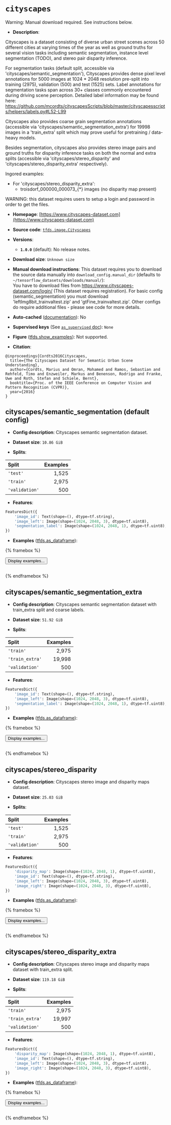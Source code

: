 <div itemscope itemtype="http://schema.org/Dataset">
  <div itemscope itemprop="includedInDataCatalog" itemtype="http://schema.org/DataCatalog">
    <meta itemprop="name" content="TensorFlow Datasets" />
  </div>
  <meta itemprop="name" content="cityscapes" />
  <meta itemprop="description" content="Cityscapes is a dataset consisting of diverse urban street scenes across 50 different cities&#10;at varying times of the year as well as ground truths for several vision tasks including&#10;semantic segmentation, instance level segmentation (TODO), and stereo pair disparity inference.&#10;&#10;For segmentation tasks (default split, accessible via &#x27;cityscapes/semantic_segmentation&#x27;), Cityscapes provides&#10;dense pixel level annotations for 5000 images at 1024 * 2048 resolution pre-split into training (2975),&#10;validation (500) and test (1525) sets. Label annotations for segmentation tasks span across 30+ classes&#10;commonly encountered during driving scene perception. Detailed label information may be found here:&#10;https://github.com/mcordts/cityscapesScripts/blob/master/cityscapesscripts/helpers/labels.py#L52-L99&#10;&#10;Cityscapes also provides coarse grain segmentation annotations (accessible via &#x27;cityscapes/semantic_segmentation_extra&#x27;)&#10;for 19998 images in a &#x27;train_extra&#x27; split which may prove useful for pretraining / data-heavy models.&#10;&#10;Besides segmentation, cityscapes also provides stereo image pairs and ground truths for disparity inference&#10;tasks on both the normal and extra splits (accessible via &#x27;cityscapes/stereo_disparity&#x27; and&#10;&#x27;cityscapes/stereo_disparity_extra&#x27; respectively).&#10;&#10;Ingored examples:&#10;&#10;- For &#x27;cityscapes/stereo_disparity_extra&#x27;:&#10;  - troisdorf_000000_000073_{*} images (no disparity map present)&#10;&#10;WARNING: this dataset requires users to setup a login and password in order to get the files.&#10;&#10;To use this dataset:&#10;&#10;```python&#10;import tensorflow_datasets as tfds&#10;&#10;ds = tfds.load(&#x27;cityscapes&#x27;, split=&#x27;train&#x27;)&#10;for ex in ds.take(4):&#10;  print(ex)&#10;```&#10;&#10;See [the guide](https://www.tensorflow.org/datasets/overview) for more&#10;informations on [tensorflow_datasets](https://www.tensorflow.org/datasets).&#10;&#10;" />
  <meta itemprop="url" content="https://www.tensorflow.org/datasets/catalog/cityscapes" />
  <meta itemprop="sameAs" content="https://www.cityscapes-dataset.com" />
  <meta itemprop="citation" content="@inproceedings{Cordts2016Cityscapes,&#10;  title={The Cityscapes Dataset for Semantic Urban Scene Understanding},&#10;  author={Cordts, Marius and Omran, Mohamed and Ramos, Sebastian and Rehfeld, Timo and Enzweiler, Markus and Benenson, Rodrigo and Franke, Uwe and Roth, Stefan and Schiele, Bernt},&#10;  booktitle={Proc. of the IEEE Conference on Computer Vision and Pattern Recognition (CVPR)},&#10;  year={2016}&#10;}" />
</div>

# `cityscapes`


Warning: Manual download required. See instructions below.

*   **Description**:

Cityscapes is a dataset consisting of diverse urban street scenes across 50
different cities at varying times of the year as well as ground truths for
several vision tasks including semantic segmentation, instance level
segmentation (TODO), and stereo pair disparity inference.

For segmentation tasks (default split, accessible via
'cityscapes/semantic_segmentation'), Cityscapes provides dense pixel level
annotations for 5000 images at 1024 * 2048 resolution pre-split into training
(2975), validation (500) and test (1525) sets. Label annotations for
segmentation tasks span across 30+ classes commonly encountered during driving
scene perception. Detailed label information may be found here:
https://github.com/mcordts/cityscapesScripts/blob/master/cityscapesscripts/helpers/labels.py#L52-L99

Cityscapes also provides coarse grain segmentation annotations (accessible via
'cityscapes/semantic_segmentation_extra') for 19998 images in a 'train_extra'
split which may prove useful for pretraining / data-heavy models.

Besides segmentation, cityscapes also provides stereo image pairs and ground
truths for disparity inference tasks on both the normal and extra splits
(accessible via 'cityscapes/stereo_disparity' and
'cityscapes/stereo_disparity_extra' respectively).

Ingored examples:

-   For 'cityscapes/stereo_disparity_extra':
    -   troisdorf_000000_000073_{*} images (no disparity map present)

WARNING: this dataset requires users to setup a login and password in order to
get the files.

*   **Homepage**:
    [https://www.cityscapes-dataset.com](https://www.cityscapes-dataset.com)

*   **Source code**:
    [`tfds.image.Cityscapes`](https://github.com/tensorflow/datasets/tree/master/tensorflow_datasets/image/cityscapes.py)

*   **Versions**:

    *   **`1.0.0`** (default): No release notes.

*   **Download size**: `Unknown size`

*   **Manual download instructions**: This dataset requires you to
    download the source data manually into `download_config.manual_dir`
    (defaults to `~/tensorflow_datasets/downloads/manual/`):<br/>
    You have to download files from https://www.cityscapes-dataset.com/login/
    (This dataset requires registration).
    For basic config (semantic_segmentation) you must download
    'leftImg8bit_trainvaltest.zip' and 'gtFine_trainvaltest.zip'.
    Other configs do require additional files - please see code for more details.

*   **Auto-cached**
    ([documentation](https://www.tensorflow.org/datasets/performances#auto-caching)):
    No

*   **Supervised keys** (See
    [`as_supervised` doc](https://www.tensorflow.org/datasets/api_docs/python/tfds/load#args)):
    `None`

*   **Figure**
    ([tfds.show_examples](https://www.tensorflow.org/datasets/api_docs/python/tfds/visualization/show_examples)):
    Not supported.

*   **Citation**:

```
@inproceedings{Cordts2016Cityscapes,
  title={The Cityscapes Dataset for Semantic Urban Scene Understanding},
  author={Cordts, Marius and Omran, Mohamed and Ramos, Sebastian and Rehfeld, Timo and Enzweiler, Markus and Benenson, Rodrigo and Franke, Uwe and Roth, Stefan and Schiele, Bernt},
  booktitle={Proc. of the IEEE Conference on Computer Vision and Pattern Recognition (CVPR)},
  year={2016}
}
```


## cityscapes/semantic_segmentation (default config)

*   **Config description**: Cityscapes semantic segmentation dataset.

*   **Dataset size**: `10.86 GiB`

*   **Splits**:

Split          | Examples
:------------- | -------:
`'test'`       | 1,525
`'train'`      | 2,975
`'validation'` | 500

*   **Features**:

```python
FeaturesDict({
    'image_id': Text(shape=(), dtype=tf.string),
    'image_left': Image(shape=(1024, 2048, 3), dtype=tf.uint8),
    'segmentation_label': Image(shape=(1024, 2048, 1), dtype=tf.uint8),
})
```

*   **Examples**
    ([tfds.as_dataframe](https://www.tensorflow.org/datasets/api_docs/python/tfds/as_dataframe)):

<!-- mdformat off(HTML should not be auto-formatted) -->

{% framebox %}

<button id="displaydataframe">Display examples...</button>
<div id="dataframecontent" style="overflow-x:auto"></div>
<script src="https://www.gstatic.com/external_hosted/jquery2.min.js"></script>
<script>
var url = "https://storage.googleapis.com/tfds-data/visualization/dataframe/cityscapes-semantic_segmentation-1.0.0.html";
$(document).ready(() => {
  $("#displaydataframe").click((event) => {
    // Disable the button after clicking (dataframe loaded only once).
    $("#displaydataframe").prop("disabled", true);

    // Pre-fetch and display the content
    $.get(url, (data) => {
      $("#dataframecontent").html(data);
    }).fail(() => {
      $("#dataframecontent").html(
        'Error loading examples. If the error persist, please open '
        + 'a new issue.'
      );
    });
  });
});
</script>

{% endframebox %}

<!-- mdformat on -->

## cityscapes/semantic_segmentation_extra

*   **Config description**: Cityscapes semantic segmentation dataset with
    train_extra split and coarse labels.

*   **Dataset size**: `51.92 GiB`

*   **Splits**:

Split           | Examples
:-------------- | -------:
`'train'`       | 2,975
`'train_extra'` | 19,998
`'validation'`  | 500

*   **Features**:

```python
FeaturesDict({
    'image_id': Text(shape=(), dtype=tf.string),
    'image_left': Image(shape=(1024, 2048, 3), dtype=tf.uint8),
    'segmentation_label': Image(shape=(1024, 2048, 1), dtype=tf.uint8),
})
```

*   **Examples**
    ([tfds.as_dataframe](https://www.tensorflow.org/datasets/api_docs/python/tfds/as_dataframe)):

<!-- mdformat off(HTML should not be auto-formatted) -->

{% framebox %}

<button id="displaydataframe">Display examples...</button>
<div id="dataframecontent" style="overflow-x:auto"></div>
<script src="https://www.gstatic.com/external_hosted/jquery2.min.js"></script>
<script>
var url = "https://storage.googleapis.com/tfds-data/visualization/dataframe/cityscapes-semantic_segmentation_extra-1.0.0.html";
$(document).ready(() => {
  $("#displaydataframe").click((event) => {
    // Disable the button after clicking (dataframe loaded only once).
    $("#displaydataframe").prop("disabled", true);

    // Pre-fetch and display the content
    $.get(url, (data) => {
      $("#dataframecontent").html(data);
    }).fail(() => {
      $("#dataframecontent").html(
        'Error loading examples. If the error persist, please open '
        + 'a new issue.'
      );
    });
  });
});
</script>

{% endframebox %}

<!-- mdformat on -->

## cityscapes/stereo_disparity

*   **Config description**: Cityscapes stereo image and disparity maps dataset.

*   **Dataset size**: `25.03 GiB`

*   **Splits**:

Split          | Examples
:------------- | -------:
`'test'`       | 1,525
`'train'`      | 2,975
`'validation'` | 500

*   **Features**:

```python
FeaturesDict({
    'disparity_map': Image(shape=(1024, 2048, 1), dtype=tf.uint8),
    'image_id': Text(shape=(), dtype=tf.string),
    'image_left': Image(shape=(1024, 2048, 3), dtype=tf.uint8),
    'image_right': Image(shape=(1024, 2048, 3), dtype=tf.uint8),
})
```

*   **Examples**
    ([tfds.as_dataframe](https://www.tensorflow.org/datasets/api_docs/python/tfds/as_dataframe)):

<!-- mdformat off(HTML should not be auto-formatted) -->

{% framebox %}

<button id="displaydataframe">Display examples...</button>
<div id="dataframecontent" style="overflow-x:auto"></div>
<script src="https://www.gstatic.com/external_hosted/jquery2.min.js"></script>
<script>
var url = "https://storage.googleapis.com/tfds-data/visualization/dataframe/cityscapes-stereo_disparity-1.0.0.html";
$(document).ready(() => {
  $("#displaydataframe").click((event) => {
    // Disable the button after clicking (dataframe loaded only once).
    $("#displaydataframe").prop("disabled", true);

    // Pre-fetch and display the content
    $.get(url, (data) => {
      $("#dataframecontent").html(data);
    }).fail(() => {
      $("#dataframecontent").html(
        'Error loading examples. If the error persist, please open '
        + 'a new issue.'
      );
    });
  });
});
</script>

{% endframebox %}

<!-- mdformat on -->

## cityscapes/stereo_disparity_extra

*   **Config description**: Cityscapes stereo image and disparity maps dataset
    with train_extra split.

*   **Dataset size**: `119.18 GiB`

*   **Splits**:

Split           | Examples
:-------------- | -------:
`'train'`       | 2,975
`'train_extra'` | 19,997
`'validation'`  | 500

*   **Features**:

```python
FeaturesDict({
    'disparity_map': Image(shape=(1024, 2048, 1), dtype=tf.uint8),
    'image_id': Text(shape=(), dtype=tf.string),
    'image_left': Image(shape=(1024, 2048, 3), dtype=tf.uint8),
    'image_right': Image(shape=(1024, 2048, 3), dtype=tf.uint8),
})
```

*   **Examples**
    ([tfds.as_dataframe](https://www.tensorflow.org/datasets/api_docs/python/tfds/as_dataframe)):

<!-- mdformat off(HTML should not be auto-formatted) -->

{% framebox %}

<button id="displaydataframe">Display examples...</button>
<div id="dataframecontent" style="overflow-x:auto"></div>
<script src="https://www.gstatic.com/external_hosted/jquery2.min.js"></script>
<script>
var url = "https://storage.googleapis.com/tfds-data/visualization/dataframe/cityscapes-stereo_disparity_extra-1.0.0.html";
$(document).ready(() => {
  $("#displaydataframe").click((event) => {
    // Disable the button after clicking (dataframe loaded only once).
    $("#displaydataframe").prop("disabled", true);

    // Pre-fetch and display the content
    $.get(url, (data) => {
      $("#dataframecontent").html(data);
    }).fail(() => {
      $("#dataframecontent").html(
        'Error loading examples. If the error persist, please open '
        + 'a new issue.'
      );
    });
  });
});
</script>

{% endframebox %}

<!-- mdformat on -->